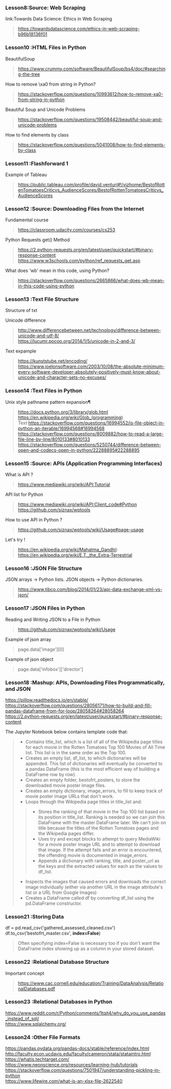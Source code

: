 ### Lesson8:Source: Web Scraping
link:Towards Data Science: Ethics in Web Scraping
>https://towardsdatascience.com/ethics-in-web-scraping-b96b18136f01<br>


### Lesson10 :HTML Files in Python
BeautifulSoup
> https://www.crummy.com/software/BeautifulSoup/bs4/doc/#searching-the-tree<br>

How to remove \xa0 from string in Python?
> https://stackoverflow.com/questions/10993612/how-to-remove-xa0-from-string-in-python<br>

Beautiful Soup and Unicode Problems
> https://stackoverflow.com/questions/19508442/beautiful-soup-and-unicode-problems<br>

How to find elements by class
> https://stackoverflow.com/questions/5041008/how-to-find-elements-by-class<br>


### Lesson11 :Flashforward 1
Example of Tableau 
>https://public.tableau.com/profile/david.venturi#!/vizhome/BestofRottenTomatoesCriticvs_AudienceScores/BestofRottenTomatoesCriticvs_AudienceScores

### Lesson12 :Source: Downloading Files from the Internet

Fundamental course 
> https://classroom.udacity.com/courses/cs253<br>

Python Requests get() Method
> https://2.python-requests.org/en/latest/user/quickstart/#binary-response-content<br>
> https://www.w3schools.com/python/ref_requests_get.asp <br>

What does 'wb' mean in this code, using Python? 
> https://stackoverflow.com/questions/2665866/what-does-wb-mean-in-this-code-using-python<br>

### Lesson13 :Text File Structure
Structure of txt

Unicode difference
> http://www.differencebetween.net/technology/difference-between-unicode-and-utf-8/<br>
> https://lucumr.pocoo.org/2014/1/5/unicode-in-2-and-3/<br>

Text expample
> https://kunststube.net/encoding/<br>
> https://www.joelonsoftware.com/2003/10/08/the-absolute-minimum-every-software-developer-absolutely-positively-must-know-about-unicode-and-character-sets-no-excuses/<br>

### Lesson14 :Text Files in Python
Unix style pathname pattern expansion¶
> https://docs.python.org/3/library/glob.html<br>
> https://en.wikipedia.org/wiki/Glob_(programming)<br>
Text 
> https://stackoverflow.com/questions/16994552/is-file-object-in-python-an-iterable/16994568#16994568<br>
> https://stackoverflow.com/questions/8009882/how-to-read-a-large-file-line-by-line/8010133#8010133<br>
> https://stackoverflow.com/questions/5250744/difference-between-open-and-codecs-open-in-python/22288895#22288895<br>

### Lesson15 :Source: APIs (Application Programming Interfaces)
What is API ?
> https://www.mediawiki.org/wiki/API:Tutorial<br>

API list for Python
> https://www.mediawiki.org/wiki/API:Client_code#Python<br>
> https://github.com/siznax/wptools<br>

How to use API in Python ?
> https://github.com/siznax/wptools/wiki/Usage#page-usage<br>

Let's try !
> https://en.wikipedia.org/wiki/Mahatma_Gandhi)<br>
> https://en.wikipedia.org/wiki/E.T._the_Extra-Terrestrial<br>

### Lesson16 :JSON File Structure

JSON arrays → Python lists. JSON objects → Python dictionaries.<br>
> https://www.tibco.com/blog/2014/01/23/api-data-exchange-xml-vs-json/

###  Lesson17 :JSON Files in Python

Reading and Writing JSON to a File in Python<br>
> https://github.com/siznax/wptools/wiki/Usage

Example of json array
> page.data['image'][0]

Example of json object 
> page.data['infobox']['director']

###  Lesson18 :Mashup: APIs, Downloading Files Programmatically, and JSON
https://pillow.readthedocs.io/en/stable/<br>
https://stackoverflow.com/questions/28056171/how-to-build-and-fill-pandas-dataframe-from-for-loop/28058264#28058264<br>
https://2.python-requests.org/en/latest/user/quickstart/#binary-response-content<br>


The Jupyter Notebook below contains template code that:
> - Contains title_list, which is a list of all of the Wikipedia page titles for each movie in the Rotten Tomatoes Top 100 Movies of All Time list. This list is in the same order as the Top 100.
> - Creates an empty list, df_list, to which dictionaries will be appended. This list of dictionaries will eventually be converted to a pandas DataFrame (this is the most efficient way of building a DataFrame row by row).
> - Creates an empty folder, bestofrt_posters, to store the downloaded movie poster image files.
> - Creates an empty dictionary, image_errors, to fill to keep track of movie poster image URLs that don't work.
> - Loops through the Wikipedia page titles in title_list and:
> >  - Stores the ranking of that movie in the Top 100 list based on its position in title_list. Ranking is needed so we can join this DataFrame with the master DataFrame later. We can't join on title because the titles of the Rotten Tomatoes pages and the Wikipedia pages differ.
> > - Uses try and except blocks to attempt to query MediaWiki for a movie poster image URL and to attempt to download that image. If the attempt fails and an error is encountered, the offending movie is documented in image_errors.
> >  - Appends a dictionary with ranking, title, and poster_url as the keys and the extracted values for each as the values to df_list.
> - Inspects the images that caused errors and downloads the correct image individually (either via another URL in the image attribute's list or a URL from Google Images)
> - Creates a DataFrame called df by converting df_list using the pd.DataFrame constructor.

###  Lesson21 :Storing Data
df = pd.read_csv('gathered_assessed_cleaned.csv')<br>
df.to_csv('bestofrt_master.csv', **index=False**)<br>
> Often specifying index=False is necessary too if you don't want the DataFrame index showing up as a column in your stored dataset.

### Lesson22 :Relational Database Structure
Important concept
> https://www.cac.cornell.edu/education/Training/DataAnalysis/RelationalDatabases.pdf<br>

### Lesson23 :Relational Databases in Python

https://www.reddit.com/r/Python/comments/1tqjt4/why_do_you_use_pandas_instead_of_sql/<br>
https://www.sqlalchemy.org/<br>

### Lesson24 :Other File Formats

https://pandas.pydata.org/pandas-docs/stable/reference/index.html<br>
http://faculty.econ.ucdavis.edu/faculty/cameron/stata/stataintro.html<br>
https://whatis.techtarget.com/<br>
https://www.neonscience.org/resources/learning-hub/tutorials<br>
https://stackoverflow.com/questions/7501947/understanding-pickling-in-python<br>
https://www.lifewire.com/what-is-an-xlsx-file-2622540<br>
